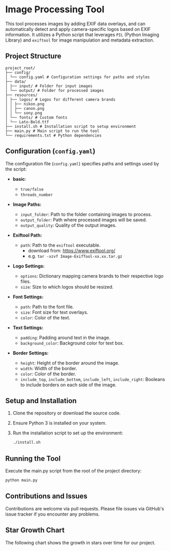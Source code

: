 # Image Processing Tool

This tool processes images by adding EXIF data overlays, and can automatically detect and apply camera-specific logos based on EXIF information. It utilizes a Python script that leverages `PIL` (Python Imaging Library) and `exiftool` for image manipulation and metadata extraction.

## Project Structure

```
project_root/
├── config/
│ └── config.yaml # Configuration settings for paths and styles
├── data/
│ ├── input/ # Folder for input images
│ └── output/ # Folder for processed images
├── resources/
│ ├── logos/ # Logos for different camera brands
│ │ ├── nikon.png
│ │ ├── canon.png
│ │ └── sony.png
│ └── fonts/ # Custom fonts
│ └── Lato-Bold.ttf
├── install.sh # Installation script to setup environment
├── main.py # Main script to run the tool
└── requirements.txt # Python dependencies
```
## Configuration (`config.yaml`)

The configuration file (`config.yaml`) specifies paths and settings used by the script:

- **basic**:
  - `true/false`
  - `threads_number`
- **Image Paths:**
  - `input_folder`: Path to the folder containing images to process.
  - `output_folder`: Path where processed images will be saved.
  - `output_quality`: Quality of the output images.

- **Exiftool Path:**
  - `path`: Path to the `exiftool` executable. 
    - download from: https://www.exiftool.org/
    - e.g. `tar -xzvf Image-ExifTool-xx.xx.tar.gz`

- **Logo Settings:**
  - `options`: Dictionary mapping camera brands to their respective logo files.
  - `size`: Size to which logos should be resized.

- **Font Settings:**
  - `path`: Path to the font file.
  - `size`: Font size for text overlays.
  - `color`: Color of the text.

- **Text Settings:**
  - `padding`: Padding around text in the image.
  - `background_color`: Background color for text box.

- **Border Settings:**
  - `height`: Height of the border around the image.
  - `width`: Width of the border.
  - `color`: Color of the border.
  - `include_top`, `include_bottom`, `include_left`, `include_right`: Booleans to include borders on each side of the image.

## Setup and Installation

1. Clone the repository or download the source code.
2. Ensure Python 3 is installed on your system.
3. Run the installation script to set up the environment:

   ```bash
   ./install.sh
   ```
   
## Running the Tool

Execute the main.py script from the root of the project directory:

```bash
python main.py
```

## Contributions and Issues

Contributions are welcome via pull requests. Please file issues via GitHub's issue tracker if you encounter any problems.

## Star Growth Chart

The following chart shows the growth in stars over time for our project.
